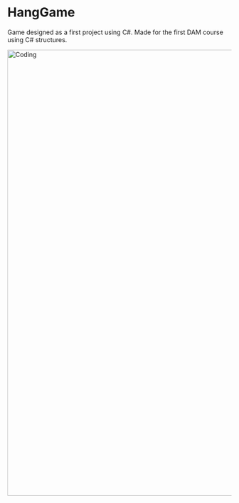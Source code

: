 # HangGame
Game designed as a first project using C#. Made for the first DAM course using C# structures.

<img align="center" alt="Coding" width="1000" src="https://t4.ftcdn.net/jpg/05/11/07/13/360_F_511071324_M9zRvlGjGSsYCbEGIYgWOvhZ5A9xzAU6.jpg">
